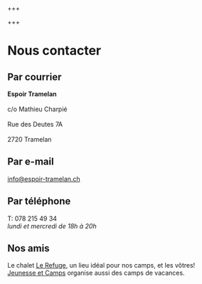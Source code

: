 +++

+++
# Nous contacter

## Par courrier

**Espoir Tramelan**<br/>  
c/o Mathieu Charpié<br />  
Rue des Deutes 7A<br/>  
2720 Tramelan

## Par e-mail

[info@espoir-tramelan.ch](mailto:info@espoir-tramelan.ch)

## Par téléphone

T: 078 215 49 34<br/>
_lundi et mercredi de 18h à 20h_

## Nos amis

Le chalet [Le Refuge](https://www.chaletlerefuge.ch/ ), un lieu idéal pour nos camps, et les vôtres!  
[Jeunesse et Camps](https://www.jeunesse-et-camps.ch/) organise aussi des camps de vacances.